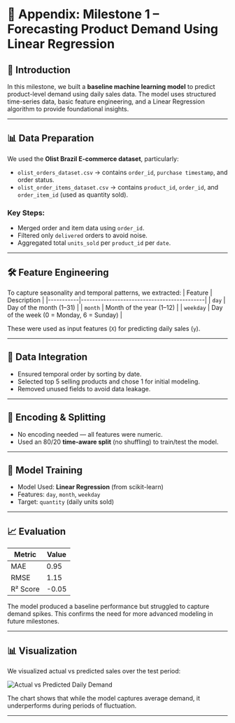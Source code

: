 # 📘 Appendix: Milestone 1 – Forecasting Product Demand Using Linear Regression

## 🧠 Introduction
In this milestone, we built a **baseline machine learning model** to predict product-level demand using daily sales data. The model uses structured time-series data, basic feature engineering, and a Linear Regression algorithm to provide foundational insights.

---

## 📊 Data Preparation

We used the **Olist Brazil E-commerce dataset**, particularly:
- `olist_orders_dataset.csv` → contains `order_id`, `purchase timestamp`, and order status.
- `olist_order_items_dataset.csv` → contains `product_id`, `order_id`, and `order_item_id` (used as quantity sold).

### Key Steps:
- Merged order and item data using `order_id`.
- Filtered only `delivered` orders to avoid noise.
- Aggregated total `units_sold` per `product_id` per `date`.

---

## 🛠 Feature Engineering

To capture seasonality and temporal patterns, we extracted:
| Feature   | Description                                |
|-----------|--------------------------------------------|
| `day`     | Day of the month (1–31)                    |
| `month`   | Month of the year (1–12)                   |
| `weekday` | Day of the week (0 = Monday, 6 = Sunday)   |

These were used as input features (`X`) for predicting daily sales (`y`).

---

## 🔗 Data Integration

- Ensured temporal order by sorting by date.
- Selected top 5 selling products and chose 1 for initial modeling.
- Removed unused fields to avoid data leakage.

---

## 🔢 Encoding & Splitting

- No encoding needed — all features were numeric.
- Used an 80/20 **time-aware split** (no shuffling) to train/test the model.

---

## 🤖 Model Training

- Model Used: **Linear Regression** (from scikit-learn)
- Features: `day`, `month`, `weekday`
- Target: `quantity` (daily units sold)

---

## 📈 Evaluation

| Metric     | Value  |
|------------|--------|
| MAE        | 0.95   |
| RMSE       | 1.15   |
| R² Score   | -0.05  |

The model produced a baseline performance but struggled to capture demand spikes. This confirms the need for more advanced modeling in future milestones.

---

## 📊 Visualization

We visualized actual vs predicted sales over the test period:

![Actual vs Predicted Daily Demand](actual_vs_predicted_plot.png)

The chart shows that while the model captures average demand, it underperforms during periods of fluctuation.

---

